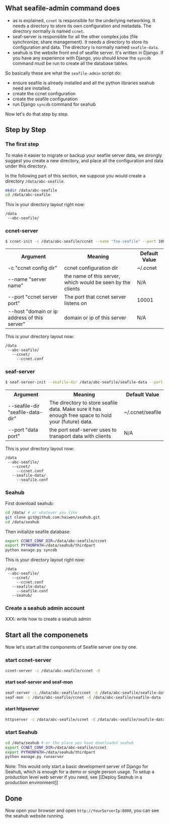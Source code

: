 ## What seafile-admin command does ##

* as is explained, `ccnet` is responsible for the underlying networking. It needs a directory to store its own configuration and metadata. The directory normally is named `ccnet`.
* seaf-server is responsible for all the other complex jobs (file synchronize, share management). It needs a directory to store its configuration and data. The directory is normally named `seafile-data`.
* seahub is the website front end of seafile server. It's written in Django. If you have any experience with Django, you should know the `syncdb` command must be run to create all the database tables.

So basically these are what the `seafile-admin` script do:

- ensure seafile is already installed and all the python libraries seahub need are installed.
- create the ccnet configuration 
- create the seafile configuration
- run Django `syncdb` command for seahub

Now let's do that step by step.

## Step by Step ##

### The first step ###

To make it easier to migrate or backup your seafile server data, we strongly suggest you create a new directory, and place all the configuration and data under this directory.

In the following part of this section, we suppose you would create a directory `/data/abc-seafile`.

```sh
mkdir /data/abc-seafile
cd /data/abc-seafile
```

This is your directory layout right now:
```
/data
 --abc-seafile/
```

### ccnet-server ###

```sh
$ ccnet-init -c /data/abc-seafile/ccnet --name "foo-seafile" --port 10001 --host 192.168.1.116
```
<table>
  <tr>
    <th>Argument</th>
    <th>Meaning</th>
    <th>Default Value</th>
  </tr>
  <tr>
    <td>-c "ccnet config dir" </td>
    <td>ccnet configuration dir</td>
    <td>~/.ccnet</td>
  </tr>
  <tr>
    <td>--name "server name"</td>
    <td>the name of this server, which would be seen by the clients</td>
    <td>N/A</td>
  </tr>
  <tr>
    <td>--port "ccnet server port"</td>
    <td>The port that ccnet server listens on</td>
    <td>10001</td>
  </tr>
  <tr>
    <td>--host "domain or ip address of this server"</td>
    <td>domain or ip of this server</td>
    <td>N/A</td>
  </tr>
</table>

This is your directory layout now:

```
/data
 --abc-seafile/
   --ccnet/
     --ccnet.conf
```

### seaf-server ###

```sh
$ seaf-server-init --seafile-dir /data/abc-seafile/seafile-data --port 20001
```
<table>
  <tr>
    <th>Argument</th>
    <th>Meaning</th>
    <th>Default Value</th>
  </tr>
  <tr>
    <td>--seafile-dir "seafile-data-dir" </td>
    <td>The directory to store seafile data. Make sure it has enough free space to hold your (future) data.</td>
    <td>~/.ccnet/seafile</td>
  </tr>
  <tr>
    <td>--port "data port"</td>
    <td>the port seaf-server uses to transport data with clients</td>
    <td>N/A</td>
  </tr>
</table>

This is your directory layout now:

```
/data
 --abc-seafile/
   --ccnet/
     --ccnet.conf
   --seafile-data/
     --seafile.conf
```

### Seahub ###

First download seahub:

```sh
cd /data/ # or whatever you like
git clone git@github.com:haiwen/seahub.git
cd /data/seahub
```

Then initialize seafile database:

```sh
export CCNET_CONF_DIR=/data/abc-seafile/ccnet
export PYTHONPATH=/data/seahub/thirdpart
python manage.py syncdb
```

This is your directory layout right now:

```
/data
 --abc-seafile/
   --ccnet/
     --ccnet.conf
   --seafile-data/
     --seafile.conf
   --seahub/
```

### Create a seahub admin account ###

XXX: write how to create a seahub admin

## Start all the componenets ##

Now let's start all the components of Seafile server one by one.

### start ccnet-server ###

```sh
ccnet-server -c /data/abc-seafile/ccnet -d
```

#### start seaf-server and seaf-mon ####

```sh
seaf-server -c /data/abc-seafile/ccnet -d /data/abc-seafile/seafile-data
seaf-mon -c /data/abc-seafile/ccnet -d /data/abc-seafile/seafile-data
```

#### start httpserver ####


```sh
httpserver -c /data/abc-seafile/ccnet -d /data/abc-seafile/seafile-data
```

### start Seahub ###

```sh
cd /data/seahub # or the place you have downloaded seahub
export CCNET_CONF_DIR=/data/abc-seafile/ccnet
export PYTHONPATH=/data/seahub/thirdpart
python manage.py runserver
```

Note: This would only start a basic development server of Django for Seahub, which is enough for a demo or single person usage. To setup a production level web server if you need, see [[Deploy Seahub in a production environment]]

## Done ##

Now open your browser and open `http://YourServerIp:8000`, you can see the seahub website running.